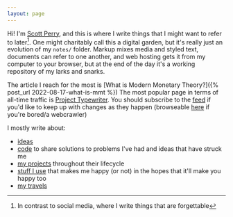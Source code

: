 ```yaml
---
layout: page
---
```


Hi! I'm [Scott Perry](about), and this is where I write things that I might want to refer to later[^social]. One might charitably call this a digital garden, but it's really just an evolution of my `notes/` folder. Markup mixes media and styled text, documents can refer to one another, and web hosting gets it from my computer to your browser, but at the end of the day it's a working repository of my larks and snarks.

The article I reach for the most is [What is Modern Monetary Theory?]({% post_url 2022-08-17-what-is-mmt %}) The most popular page in terms of all-time traffic is [Project Typewriter](TODO). You should subscribe to the [feed](/feed.xml) if you'd like to keep up with changes as they happen (browseable [here](/blog) if you're bored/a webcrawler)

I mostly write about:

* [ideas](TODO)
* [code](TODO) to share solutions to problems I've had and ideas that have struck me
* [my projects](TODO) throughout their lifecycle
* [stuff I use](iusethis) that makes me happy (or not) in the hopes that it'll make you happy too
* [my travels](TODO)

[^social]: In contrast to social media, where I write things that are forgettable

